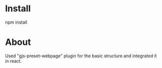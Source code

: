 # Install
npm install

# About
Used "gjs-preset-webpage" plugin for the basic structure and integrated it in react.
